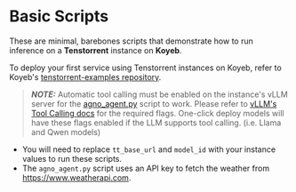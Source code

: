 # Basic Scripts
These are minimal, barebones scripts that demonstrate how to run inference on a **Tenstorrent** instance on **Koyeb**.

To deploy your first service using Tenstorrent instances on Koyeb, refer to Koyeb's [tenstorrent-examples repository](https://github.com/koyeb/tenstorrent-examples).  

> **_NOTE:_** Automatic tool calling must be enabled on the instance's vLLM server for the [agno_agent.py](https://github.com/tenstorrent/tt-example-apps/tree/main/basic_chat_apps/basic_scripts/agno_agent.py) script  to work.  Please refer to [vLLM's Tool Calling docs](https://docs.vllm.ai/en/stable/features/tool_calling.html#automatic-function-calling) for the required flags.  One-click deploy models will have these flags enabled if the LLM supports tool calling. (i.e. Llama and Qwen models)

* You will need to replace `tt_base_url` and `model_id` with your instance values to run these scripts.  
* The `agno_agent.py` script uses an API key to fetch the weather from https://www.weatherapi.com.

